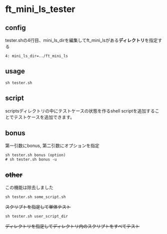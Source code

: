 # ft_mini_ls_tester

## config
tester.shの4行目、mini_ls_dirを編集してft_mini_lsがある**ディレクトリ**を指定する
```
4: mini_ls_dir=../ft_mini_ls
```

## usage
```
sh tester.sh
```

## script
scriptsディレクトリの中にテストケースの状態を作るshell scriptを追加することでテストケースを追加できます。

## bonus
第一引数にbonus, 第二引数にオプションを指定
```
sh tester.sh bonus (option)
# sh tester.sh bonus -u
```


## ~~other~~
この機能は除去しました
```
sh tester.sh some_script.sh
```
~~スクリプトを指定して単体テスト~~
```
sh tester.sh user_script_dir
```
~~ディレクトリを指定してディレクトリ内のスクリプトをすべてテスト~~
